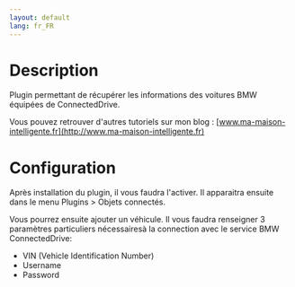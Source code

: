 ```yaml
---
layout: default
lang: fr_FR
---
```


Description
===

Plugin permettant de récupérer les informations des voitures BMW équipées de ConnectedDrive.

Vous pouvez retrouver d'autres tutoriels sur mon blog : [www.ma-maison-intelligente.fr](http://www.ma-maison-intelligente.fr)

Configuration
===

Après installation du plugin, il vous faudra l'activer.
Il apparaitra ensuite dans le menu Plugins > Objets connectés.

Vous pourrez ensuite ajouter un véhicule.
Il vous faudra renseigner 3 paramètres particuliers nécessairesà la connection avec le service BMW ConnectedDrive:
- VIN (Vehicle Identification Number)
- Username
- Password

